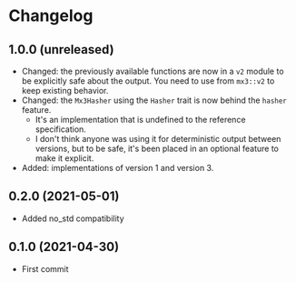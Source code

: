 # Changelog

## 1.0.0 (unreleased)

* Changed: the previously available functions are now in a `v2` module to be explicitly safe about the output. You need to use from `mx3::v2` to keep existing behavior.
* Changed: the `Mx3Hasher` using the `Hasher` trait is now behind the `hasher` feature.
  * It's an implementation that is undefined to the reference specification.
  * I don't think anyone was using it for deterministic output between versions, but to be safe, it's been placed in an optional feature to make it explicit.
* Added: implementations of version 1 and version 3.

## 0.2.0 (2021-05-01)

* Added no_std compatibility

## 0.1.0 (2021-04-30)

* First commit

